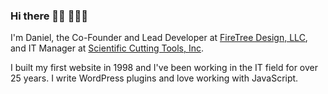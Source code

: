 ### Hi there 👋🏻 👨🏻‍💻

I'm Daniel, the Co-Founder and Lead Developer at [FireTree Design, LLC](https://firetreedesign.com/), and IT Manager at [Scientific Cutting Tools, Inc](https://sct-usa.com/).

I built my first website in 1998 and I've been working in the IT field for over 25 years. I write WordPress plugins and love working with JavaScript.
<!--
**danielmilner/danielmilner** is a ✨ _special_ ✨ repository because its `README.md` (this file) appears on your GitHub profile.

Here are some ideas to get you started:

- 🔭 I’m currently working on ...
- 🌱 I’m currently learning ...
- 👯 I’m looking to collaborate on ...
- 🤔 I’m looking for help with ...
- 💬 Ask me about ...
- 📫 How to reach me: ...
- 😄 Pronouns: ...
- ⚡ Fun fact: ...
-->
